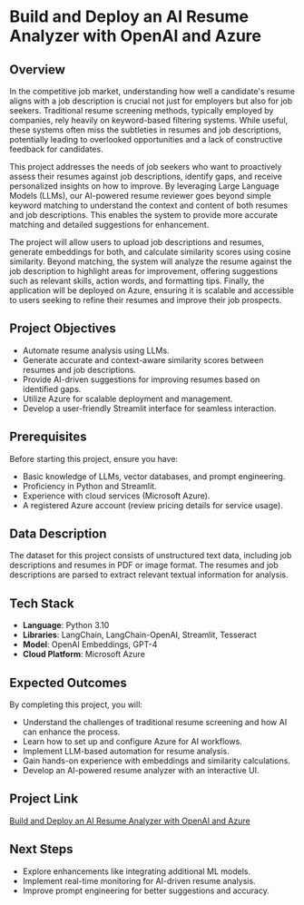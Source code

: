 # Build and Deploy an AI Resume Analyzer with OpenAI and Azure

## Overview

In the competitive job market, understanding how well a candidate's resume aligns with a job description is crucial not just for employers but also for job seekers. Traditional resume screening methods, typically employed by companies, rely heavily on keyword-based filtering systems. While useful, these systems often miss the subtleties in resumes and job descriptions, potentially leading to overlooked opportunities and a lack of constructive feedback for candidates.

This project addresses the needs of job seekers who want to proactively assess their resumes against job descriptions, identify gaps, and receive personalized insights on how to improve. By leveraging Large Language Models (LLMs), our AI-powered resume reviewer goes beyond simple keyword matching to understand the context and content of both resumes and job descriptions. This enables the system to provide more accurate matching and detailed suggestions for enhancement.

The project will allow users to upload job descriptions and resumes, generate embeddings for both, and calculate similarity scores using cosine similarity. Beyond matching, the system will analyze the resume against the job description to highlight areas for improvement, offering suggestions such as relevant skills, action words, and formatting tips. Finally, the application will be deployed on Azure, ensuring it is scalable and accessible to users seeking to refine their resumes and improve their job prospects.

## Project Objectives

- Automate resume analysis using LLMs.
- Generate accurate and context-aware similarity scores between resumes and job descriptions.
- Provide AI-driven suggestions for improving resumes based on identified gaps.
- Utilize Azure for scalable deployment and management.
- Develop a user-friendly Streamlit interface for seamless interaction.

## Prerequisites

Before starting this project, ensure you have:

- Basic knowledge of LLMs, vector databases, and prompt engineering.
- Proficiency in Python and Streamlit.
- Experience with cloud services (Microsoft Azure).
- A registered Azure account (review pricing details for service usage).

## Data Description

The dataset for this project consists of unstructured text data, including job descriptions and resumes in PDF or image format. The resumes and job descriptions are parsed to extract relevant textual information for analysis.

## Tech Stack

- **Language**: Python 3.10
- **Libraries**: LangChain, LangChain-OpenAI, Streamlit, Tesseract
- **Model**: OpenAI Embeddings, GPT-4
- **Cloud Platform**: Microsoft Azure

## Expected Outcomes

By completing this project, you will:

- Understand the challenges of traditional resume screening and how AI can enhance the process.
- Learn how to set up and configure Azure for AI workflows.
- Implement LLM-based automation for resume analysis.
- Gain hands-on experience with embeddings and similarity calculations.
- Develop an AI-powered resume analyzer with an interactive UI.

## Project Link

[Build and Deploy an AI Resume Analyzer with OpenAI and Azure](<https://www.projectpro.io/project-use-case/ai-resume-analyzer-project-with-source-code>)

## Next Steps

- Explore enhancements like integrating additional ML models.
- Implement real-time monitoring for AI-driven resume analysis.
- Improve prompt engineering for better suggestions and accuracy.
